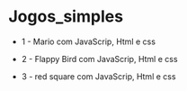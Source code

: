 # Jogos_simples


 - 1 - Mario com JavaScrip, Html e css  

 - 2 - Flappy Bird com JavaScrip, Html e css 
 
 - 3 - red square com JavaScrip, Html e css
